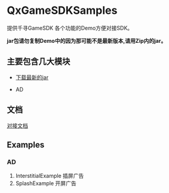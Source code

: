 # QxGameSDKSamples

提供千寻GameSDK 各个功能的Demo方便对接SDK。

**jar包请勿复制Demo中的因为那可能不是最新版本,请用Zip内的jar。**


## 主要包含几大模块
- [下载最新的jar](https://github.com/xuxu5112/QxGameSDKSamples/blob/master/qianxun_game_sdk_2017_03_31.jar)

- AD



## 文档

[对接文档](https://github.com/xuxu5112/QxGameSDKSamples/wiki)

## Examples
### AD

1. InterstitialExample 插屏广告
2. SplashExample 开屏广告
